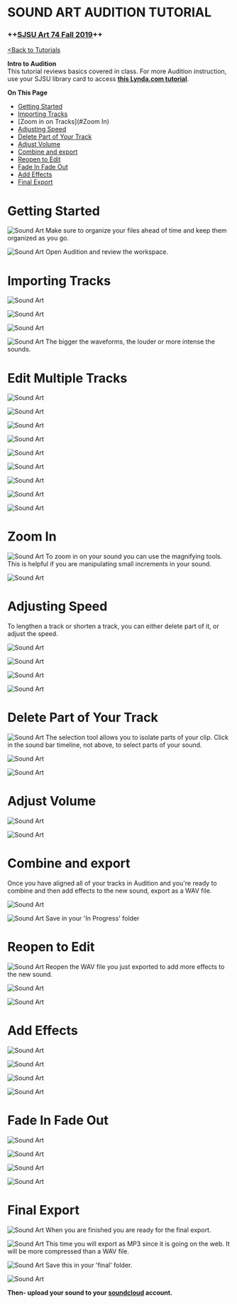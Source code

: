 # **SOUND ART AUDITION TUTORIAL**

### **++[SJSU Art 74 Fall 2019](https://carriehott.github.io/sjsu-art74/)++**

[<Back to Tutorials](https://carriehott.github.io/sjsu-art74/tutorials)

**Intro to Audition**<br>
This tutorial reviews basics covered in class. For more Audition instruction, use your SJSU library card to access **[this Lynda.com tutorial](https://www.lynda.com/Audition-tutorials/Audition-CC-2019-Essential-Training/779764-2.html)**.

**On This Page**
* [Getting Started](#getting-started)
* [Importing Tracks](#importing-tracks)
* [Zoom in on Tracks](#Zoom In)
* [Adjusting Speed](#adjusting-speed)
* [Delete Part of Your Track](#delete-part-of-your-track)
* [Adjust Volume](#adjust-volume)
* [Combine and export](#combine-and-export)
* [Reopen to Edit](#reopen-to-edit)
* [Fade In Fade Out](#fade-in-fade-out)
* [Add Effects](#add-effects)
* [Final Export](#final-export)

# Getting Started

![Sound Art](images/Art74_AuditionGuide_SoundArt.001.jpeg)
Make sure to organize your files ahead of time and keep them organized as you go.

![Sound Art](images/Art74_AuditionGuide_SoundArt.002.jpeg)
Open Audition and review the workspace.


# Importing Tracks

![Sound Art](images/Art74_AuditionGuide_SoundArt.003.jpeg)

![Sound Art](images/Art74_AuditionGuide_SoundArt.004.jpeg)


![Sound Art](images/Art74_AuditionGuide_SoundArt.005.jpeg)

![Sound Art](images/Art74_AuditionGuide_SoundArt.006.jpeg)
The bigger the waveforms, the louder or more intense the sounds.

# Edit Multiple Tracks

![Sound Art](images/Art74_AuditionGuide_SoundArt.007.jpeg)

![Sound Art](images/Art74_AuditionGuide_SoundArt.008.jpeg)

![Sound Art](images/Art74_AuditionGuide_SoundArt.009.jpeg)

![Sound Art](images/Art74_AuditionGuide_SoundArt.010.jpeg)

![Sound Art](images/Art74_AuditionGuide_SoundArt.011.jpeg)

![Sound Art](images/Art74_AuditionGuide_SoundArt.012.jpeg)

![Sound Art](images/Art74_AuditionGuide_SoundArt.013.jpeg)

![Sound Art](images/Art74_AuditionGuide_SoundArt.014.jpeg)

![Sound Art](images/Art74_AuditionGuide_SoundArt.015.jpeg)


# Zoom In

![Sound Art](images/Art74_AuditionGuide_SoundArt.015.jpeg)
To zoom in on your sound you can use the magnifying tools. This is helpful if you are manipulating small increments in your sound.

![Sound Art](images/Art74_AuditionGuide_SoundArt.016.jpeg)


# Adjusting Speed

To lengthen a track or shorten a track, you can either delete part of it, or adjust the speed.

![Sound Art](images/Art74_AuditionGuide_SoundArtSpeed_1.jpeg)

![Sound Art](images/Art74_AuditionGuide_SoundArtSpeed_2.jpeg)

![Sound Art](images/Art74_AuditionGuide_SoundArtSpeed_3.jpeg)

![Sound Art](images/Art74_AuditionGuide_SoundArtSpeed_4.jpeg)


# Delete Part of Your Track

![Sound Art](images/Art74_AuditionGuide_SoundArt.017.jpeg)
The selection tool allows you to isolate parts of your clip. Click in the sound bar timeline, not above, to select parts of your sound.

![Sound Art](images/Art74_AuditionGuide_SoundArt.018.jpeg)

![Sound Art](images/Art74_AuditionGuide_SoundArt.019.jpeg)


# Adjust Volume

![Sound Art](images/Art74_AuditionGuide_SoundArtVolume_1.jpeg)

![Sound Art](images/Art74_AuditionGuide_SoundArtVolume_2.jpeg)

# Combine and export

Once you have aligned all of your tracks in Audition and you're ready to combine and then add effects to the new sound, export as a WAV file.

![Sound Art](images/Art74_AuditionGuide_SoundArt.020.jpeg)

![Sound Art](images/Art74_AuditionGuide_SoundArt.021.jpeg)
Save in your 'In Progress' folder


# Reopen to Edit

![Sound Art](images/Art74_AuditionGuide_SoundArt.022.jpeg)
Reopen the WAV file you just exported to add more effects to the new sound.

![Sound Art](images/Art74_AuditionGuide_SoundArt.023.jpeg)

![Sound Art](images/Art74_AuditionGuide_SoundArt.024.jpeg)

# Add Effects

![Sound Art](images/Art74_AuditionGuide_SoundArt.025.jpeg)

![Sound Art](images/Art74_AuditionGuide_SoundArt.026.jpeg)

![Sound Art](images/Art74_AuditionGuide_SoundArt.027.jpeg)

![Sound Art](images/Art74_AuditionGuide_SoundArt.028.jpeg)

# Fade In Fade Out

![Sound Art](images/Art74_AuditionGuide_SoundArt.029.jpeg)

![Sound Art](images/Art74_AuditionGuide_SoundArt.030.jpeg)

![Sound Art](images/Art74_AuditionGuide_SoundArt.031.jpeg)

![Sound Art](images/Art74_AuditionGuide_SoundArt.032.jpeg)

# Final Export

![Sound Art](images/Art74_AuditionGuide_SoundArt.033.jpeg)
When you are finished you are ready for the final export.

![Sound Art](images/Art74_AuditionGuide_SoundArt.034.jpeg)
This time you will export as MP3 since it is going on the web. It will be more compressed than a WAV file.

![Sound Art](images/Art74_AuditionGuide_SoundArt.035.jpeg)
Save this in your 'final' folder.

![Sound Art](images/Art74_AuditionGuide_SoundArt.036.jpeg)

**Then- upload your sound to your [soundcloud](https://soundcloud.com/stream) account.**
